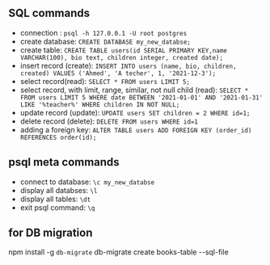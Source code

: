 ## SQL commands
- connection :
    `psql -h 127.0.0.1 -U root postgres`
- create database:
    `CREATE DATABASE my_new_databse;`
- create table:
    `CREATE TABLE users(id SERIAL PRIMARY KEY,name VARCHAR(100), bio text, children integer, created date);`
- insert record (create):
    `INSERT INTO users (name, bio, children, created) VALUES ('Ahmed', 'A techer', 1, '2021-12-3');`
- select record(read):
    `SELECT * FROM users LIMIT 5;`
- select record, with limit, range, similar, not null child (read):
    `SELECT * FROM users LIMIT 5 WHERE date BETWEEN '2021-01-01' AND '2021-01-31' LIKE '%teacher%' WHERE children IN NOT NULL;`
- update record (update):
    `UPDATE users SET children = 2 WHERE id=1;`   
- delete record (delete):
    `DELETE FROM users WHERE id=1`   
- adding a foreign key:
    `ALTER TABLE users ADD FOREIGN KEY (order_id) REFERENCES order(id);`    

## psql meta commands     
- connect to database:
    `\c my_new_databse`
- display all databses:
    `\l`
- display all tables:
    `\dt`
- exit psql command:
    `\q`

## for DB migration
npm install -g `db-migrate`
db-migrate create books-table --sql-file
